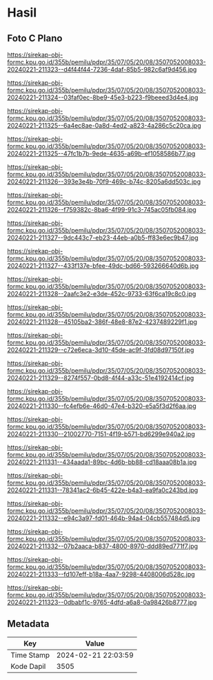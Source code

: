 # Hasil

## Foto C Plano

https://sirekap-obj-formc.kpu.go.id/355b/pemilu/pdpr/35/07/05/20/08/3507052008033-20240221-211323--d4f44f44-7236-4daf-85b5-982c6af9d456.jpg

https://sirekap-obj-formc.kpu.go.id/355b/pemilu/pdpr/35/07/05/20/08/3507052008033-20240221-211324--03faf0ec-8be9-45e3-b223-f9beeed3d4e4.jpg

https://sirekap-obj-formc.kpu.go.id/355b/pemilu/pdpr/35/07/05/20/08/3507052008033-20240221-211325--6a4ec8ae-0a8d-4ed2-a823-4a286c5c20ca.jpg

https://sirekap-obj-formc.kpu.go.id/355b/pemilu/pdpr/35/07/05/20/08/3507052008033-20240221-211325--47fc1b7b-9ede-4635-a69b-ef1058586b77.jpg

https://sirekap-obj-formc.kpu.go.id/355b/pemilu/pdpr/35/07/05/20/08/3507052008033-20240221-211326--393e3e4b-70f9-469c-b74c-8205a6dd503c.jpg

https://sirekap-obj-formc.kpu.go.id/355b/pemilu/pdpr/35/07/05/20/08/3507052008033-20240221-211326--f759382c-8ba6-4f99-91c3-745ac05fb084.jpg

https://sirekap-obj-formc.kpu.go.id/355b/pemilu/pdpr/35/07/05/20/08/3507052008033-20240221-211327--9dc443c7-eb23-44eb-a0b5-ff83e6ec9b47.jpg

https://sirekap-obj-formc.kpu.go.id/355b/pemilu/pdpr/35/07/05/20/08/3507052008033-20240221-211327--433f137e-bfee-49dc-bd66-593266640d6b.jpg

https://sirekap-obj-formc.kpu.go.id/355b/pemilu/pdpr/35/07/05/20/08/3507052008033-20240221-211328--2aafc3e2-e3de-452c-9733-63f6ca19c8c0.jpg

https://sirekap-obj-formc.kpu.go.id/355b/pemilu/pdpr/35/07/05/20/08/3507052008033-20240221-211328--45105ba2-386f-48e8-87e2-4237489229f1.jpg

https://sirekap-obj-formc.kpu.go.id/355b/pemilu/pdpr/35/07/05/20/08/3507052008033-20240221-211329--c72e6eca-3d10-45de-ac9f-3fd08d97150f.jpg

https://sirekap-obj-formc.kpu.go.id/355b/pemilu/pdpr/35/07/05/20/08/3507052008033-20240221-211329--8274f557-0bd8-4f44-a33c-51e4192414cf.jpg

https://sirekap-obj-formc.kpu.go.id/355b/pemilu/pdpr/35/07/05/20/08/3507052008033-20240221-211330--fc4efb6e-46d0-47e4-b320-e5a5f3d2f6aa.jpg

https://sirekap-obj-formc.kpu.go.id/355b/pemilu/pdpr/35/07/05/20/08/3507052008033-20240221-211330--21002770-7151-4f19-b571-bd6299e940a2.jpg

https://sirekap-obj-formc.kpu.go.id/355b/pemilu/pdpr/35/07/05/20/08/3507052008033-20240221-211331--434aada1-89bc-4d6b-bb88-cd18aaa08b1a.jpg

https://sirekap-obj-formc.kpu.go.id/355b/pemilu/pdpr/35/07/05/20/08/3507052008033-20240221-211331--78341ac2-6b45-422e-b4a3-ea9fa0c243bd.jpg

https://sirekap-obj-formc.kpu.go.id/355b/pemilu/pdpr/35/07/05/20/08/3507052008033-20240221-211332--e94c3a97-fd01-464b-94a4-04cb557484d5.jpg

https://sirekap-obj-formc.kpu.go.id/355b/pemilu/pdpr/35/07/05/20/08/3507052008033-20240221-211332--07b2aaca-b837-4800-8970-ddd89ed771f7.jpg

https://sirekap-obj-formc.kpu.go.id/355b/pemilu/pdpr/35/07/05/20/08/3507052008033-20240221-211333--fd107eff-b18a-4aa7-9298-4408006d528c.jpg

https://sirekap-obj-formc.kpu.go.id/355b/pemilu/pdpr/35/07/05/20/08/3507052008033-20240221-211323--0dbabf1c-9765-4dfd-a6a8-0a98426b8777.jpg


## Metadata

| Key        | Value               |
| ---------- | ------------------- |
| Time Stamp | 2024-02-21 22:03:59 |
| Kode Dapil | 3505                |



